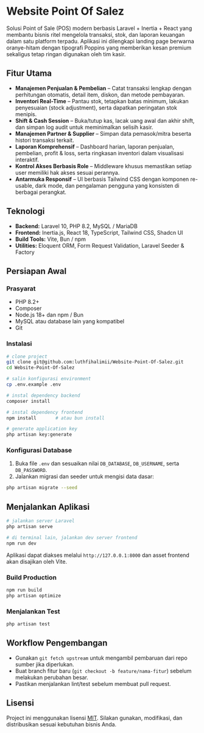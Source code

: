 # Website Point Of Salez

Solusi Point of Sale (POS) modern berbasis Laravel + Inertia + React yang membantu bisnis ritel mengelola transaksi, stok, dan laporan keuangan dalam satu platform terpadu. Aplikasi ini dilengkapi landing page berwarna oranye-hitam dengan tipografi Poppins yang memberikan kesan premium sekaligus tetap ringan digunakan oleh tim kasir.

## Fitur Utama
- **Manajemen Penjualan & Pembelian** – Catat transaksi lengkap dengan perhitungan otomatis, detail item, diskon, dan metode pembayaran.
- **Inventori Real-Time** – Pantau stok, tetapkan batas minimum, lakukan penyesuaian (stock adjustment), serta dapatkan peringatan stok menipis.
- **Shift & Cash Session** – Buka/tutup kas, lacak uang awal dan akhir shift, dan simpan log audit untuk meminimalkan selisih kasir.
- **Manajemen Partner & Supplier** – Simpan data pemasok/mitra beserta histori transaksi terkait.
- **Laporan Komprehensif** – Dashboard harian, laporan penjualan, pembelian, profit & loss, serta ringkasan inventori dalam visualisasi interaktif.
- **Kontrol Akses Berbasis Role** – Middleware khusus memastikan setiap user memiliki hak akses sesuai perannya.
- **Antarmuka Responsif** – UI berbasis Tailwind CSS dengan komponen re-usable, dark mode, dan pengalaman pengguna yang konsisten di berbagai perangkat.

## Teknologi
- **Backend:** Laravel 10, PHP 8.2, MySQL / MariaDB
- **Frontend:** Inertia.js, React 18, TypeScript, Tailwind CSS, Shadcn UI
- **Build Tools:** Vite, Bun / npm
- **Utilities:** Eloquent ORM, Form Request Validation, Laravel Seeder & Factory

## Persiapan Awal
### Prasyarat
- PHP 8.2+
- Composer
- Node.js 18+ dan npm / Bun
- MySQL atau database lain yang kompatibel
- Git

### Instalasi
```bash
# clone project
git clone git@github.com:luthfihalimii/Website-Point-Of-Salez.git
cd Website-Point-Of-Salez

# salin konfigurasi environment
cp .env.example .env

# instal dependency backend
composer install

# instal dependency frontend
npm install       # atau bun install

# generate application key
php artisan key:generate
```

### Konfigurasi Database
1. Buka file `.env` dan sesuaikan nilai `DB_DATABASE`, `DB_USERNAME`, serta `DB_PASSWORD`.
2. Jalankan migrasi dan seeder untuk mengisi data dasar:
```bash
php artisan migrate --seed
```

## Menjalankan Aplikasi
```bash
# jalankan server Laravel
php artisan serve

# di terminal lain, jalankan dev server frontend
npm run dev
```
Aplikasi dapat diakses melalui `http://127.0.0.1:8000` dan asset frontend akan disajikan oleh Vite.

### Build Production
```bash
npm run build
php artisan optimize
```

### Menjalankan Test
```bash
php artisan test
```

## Workflow Pengembangan
- Gunakan `git fetch upstream` untuk mengambil pembaruan dari repo sumber jika diperlukan.
- Buat branch fitur baru (`git checkout -b feature/nama-fitur`) sebelum melakukan perubahan besar.
- Pastikan menjalankan lint/test sebelum membuat pull request.

## Lisensi
Project ini menggunakan lisensi [MIT](LICENSE). Silakan gunakan, modifikasi, dan distribusikan sesuai kebutuhan bisnis Anda.
